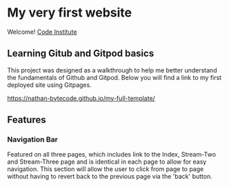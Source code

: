 # My very first website

Welcome! [Code Institute](https://codeinstitute.net)

## Learning Gitub and Gitpod basics
This project was designed as a walkthrough to help me better understand the fundamentals of Github and Gitpod. Below you will find a link to my first deployed site using Gitpages.

https://nathan-bytecode.github.io/my-full-template/

## Features
### Navigation Bar
Featured on all three pages, which includes link to the Index, Stream-Two and Stream-Three page and is identical in each page to allow for easy navigation.
This section will allow the user to click from page to page without having to revert back to the previous page via the 'back' button.